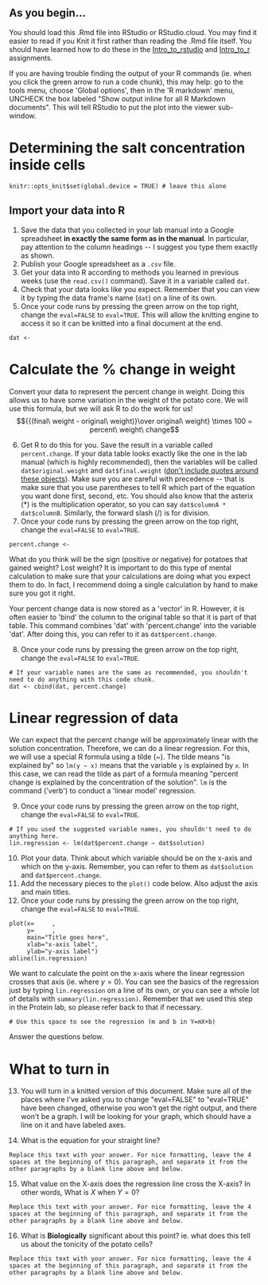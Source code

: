 


## As you begin...

You should load this .Rmd file into RStudio or RStudio.cloud. You may find it easier to read if you Knit it first rather than reading the .Rmd file itself. You should have learned how to do these in the [Intro_to_rstudio](https://senanu.github.io/b40/docs/labs/R/intro_to_rstudio.html) and [Intro_to_r](https://senanu.github.io/b40/docs/labs/R/intro_to_r.html) assignments.

If you are having trouble finding the output of your R commands (ie. when you click the green arrow to run a code chunk), this may help: go to the tools menu, choose 'Global options', then in the 'R markdown' menu, UNCHECK the box labeled "Show output inline for all R Markdown documents". This will tell RStudio to put the plot into the viewer sub-window.

# Determining the salt concentration inside cells

```{r setup, include=TRUE, echo=FALSE}
knitr::opts_knit$set(global.device = TRUE) # leave this alone
```

## Import your data into R

1.  Save the data that you collected in your lab manual into a Google spreadsheet **in exactly the same form as in the manual**. In particular, pay attention to the column headings -- I suggest you type them exactly as shown.
2.  Publish your Google spreadsheet as a `.csv` file.
3.  Get your data into R according to methods you learned in previous weeks (use the `read.csv()` command). Save it in a variable called `dat`.
4.  Check that your data looks like you expect. Remember that you can view it by typing the data frame's name (`dat`) on a line of its own.
5.  Once your code runs by pressing the green arrow on the top right, change the `eval=FALSE` to `eval=TRUE`. This will allow the knitting engine to access it so it can be knitted into a final document at the end.

```{r data-import, eval=FALSE, include=TRUE, echo=TRUE}
dat <-
```

# Calculate the % change in weight

Convert your data to represent the percent change in weight. Doing this allows us to have some variation in the weight of the potato core. We will use this formula, but we will ask R to do the work for us! $${{(final\ weight - original\ weight)}\over original\ weight} \times 100 = percent\ weight\ change$$

6.  Get R to do this for you. Save the result in a variable called `percent.change`. If your data table looks exactly like the one in the lab manual (which is highly recommended), then the variables will be called `dat$original.weight` and `dat$final.weight` ([don't include quotes around these objects](https://senanu.github.io/b40/docs/labs/R/r_faq.html#objects-and-quotes-in-r)). Make sure you are careful with precedence -- that is make sure that you use parentheses to tell R which part of the equation you want done first, second, etc. You should also know that the asterix (\*) is the multiplication operator, so you can say `dat$columnA * dat$columnB`. Similarly, the forward slash (/) is for division.
7.  Once your code runs by pressing the green arrow on the top right, change the `eval=FALSE` to `eval=TRUE`.

```{r percent-change, eval=FALSE, include=TRUE, echo=TRUE}
percent.change <-
```

What do you think will be the sign (positive or negative) for potatoes that gained weight? Lost weight? It is important to do this type of mental calculation to make sure that your calculations are doing what you expect them to do. In fact, I recommend doing a single calculation by hand to make sure you got it right.

Your percent change data is now stored as a 'vector' in R. However, it is often easier to 'bind' the column to the original table so that it is part of that table. This command combines 'dat' with 'percent.change' into the variable 'dat'. After doing this, you can refer to it as `dat$percent.change`.

8.  Once your code runs by pressing the green arrow on the top right, change the `eval=FALSE` to `eval=TRUE`.

```{r cbind,  eval=FALSE, include=TRUE, echo=TRUE}
# If your variable names are the same as recommended, you shouldn't need to do anything with this code chunk.
dat <- cbind(dat, percent.change)
```

# Linear regression of data

We can expect that the percent change will be approximately linear with the solution concentration. Therefore, we can do a linear regression. For this, we will use a special R formula using a tilde (\~). The tilde means "is explained by" so `lm(y ~ x)` means that the variable `y` is explained by `x`. In this case, we can read the tilde as part of a formula meaning "percent change is explained by the concentration of the solution". `lm` is the command ('verb') to conduct a 'linear model' regression.

9.  Once your code runs by pressing the green arrow on the top right, change the `eval=FALSE` to `eval=TRUE`.

```{r regression,  eval=FALSE, include=TRUE, echo=TRUE}
# If you used the suggested variable names, you shouldn't need to do anything here.
lin.regression <- lm(dat$percent.change ~ dat$solution)
```

10.  Plot your data. Think about which variable should be on the x-axis and which on the y-axis. Remember, you can refer to them as `dat$solution` and `dat$percent.change`.
11.  Add the necessary pieces to the `plot()` code below. Also adjust the axis and main titles.
12.  Once your code runs by pressing the green arrow on the top right, change the `eval=FALSE` to `eval=TRUE`.

```{r graph,  eval=FALSE, include=TRUE, echo=TRUE}
plot(x=     ,
     y=     ,
     main="Title goes here",
     xlab="x-axis label",
     ylab="y-axis label")
abline(lin.regression)
```

We want to calculate the point on the x-axis where the linear regression crosses that axis (ie. where $y=0$). You can see the basics of the regression just by typing `lin.regression` on a line of its own, or you can see a whole lot of details with `summary(lin.regression)`. Remember that we used this step in the Protein lab, so please refer back to that if necessary.

```{r summary, eval=TRUE, include=TRUE, echo=TRUE}
# Use this space to see the regression (m and b in Y=mX+b)
```

Answer the questions below.

# What to turn in

13.  You will turn in a knitted version of this document. Make sure all of the places where I've asked you to change "eval=FALSE" to "eval=TRUE" have been changed, otherwise you won't get the right output, and there won't be a graph. I will be looking for your graph, which should have a line on it and have labeled axes.

14.  What is the equation for your straight line?

    Replace this text with your answer. For nice formatting, leave the 4 spaces at the beginning of this paragraph, and separate it from the other paragraphs by a blank line above and below.

15.  What value on the X-axis does the regression line cross the X-axis? In other words, What is $X$ when $Y = 0$?

    Replace this text with your answer. For nice formatting, leave the 4 spaces at the beginning of this paragraph, and separate it from the other paragraphs by a blank line above and below.

16.  What is **Biologically** significant about this point? ie. what does this tell us about the tonicity of the potato cells?

    Replace this text with your answer. For nice formatting, leave the 4 spaces at the beginning of this paragraph, and separate it from the other paragraphs by a blank line above and below.
